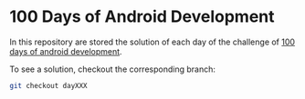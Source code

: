 # 100 Days of Android Development

In this repository are stored the solution of each day of the challenge of [100 days of android development](https://inducesmile.com/android/welcome-to-100-days-android-app-development-challenge-for-beginners/).

To see a solution, checkout the corresponding branch:

```sh
git checkout dayXXX
```

